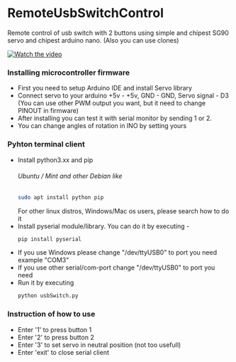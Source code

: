 # RemoteUsbSwitchControl
Remote control of usb switch with 2 buttons using simple and chipest SG90 servo and chipest arduino nano. (Also you can use clones)

[![Watch the video](https://img.youtube.com/vi/WLHExdiBQQU/maxresdefault.jpg)]([https://youtu.be/T-D1KVIuvjA](https://youtube.com/shorts/WLHExdiBQQU?feature=share))

### Installing microcontroller firmware
- First you need to setup Arduino IDE and install Servo library
- Connect servo to your arduino +5v - +5v, GND - GND, Servo signal - D3 (You can use other PWM output you want, but it need to change PINOUT in firmware)
- After installing you can test it with serial monitor by sending 1 or 2.
- You can change angles of rotation in INO by setting yours

### Pyhton terminal client
- Install python3.xx and pip
  ###### Ubuntu / Mint and other Debian like
  ```bash
  sudo apt install python pip
  ```
  For other linux distros, Windows/Mac os users, please search how to do it 
- Install pyserial module/library. You can do it by executing - 
  ```python
  pip install pyserial
  ```
- If you use Windows please change "/dev/ttyUSB0" to port you need example "COM3"
- If you use other serial/com-port change "/dev/ttyUSB0" to port you need
- Run it by executing
  ```python
  python usbSwitch.py
  ```

### Instruction of how to use 
- Enter '1' to press button 1
- Enter '2' to press button 2
- Enter '3' to set servo in neutral position (not too usefull)
- Enter 'exit' to close serial client
